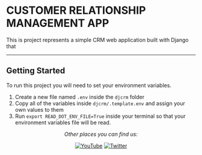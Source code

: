 # CUSTOMER RELATIONSHIP MANAGEMENT APP

This is project represents a simple CRM web application built with Django that

---

## Getting Started

To run this project you will need to set your environment variables.

1. Create a new file named `.env` inside the `djcrm` folder
2. Copy all of the variables inside `djcrm/.template.env` and assign your own values to them
3. Run `export READ_DOT_ENV_FILE=True` inside your terminal so that your environment variables file will be read.

<div align="center">

<i>Other places you can find us:</i><br>

<a href="https://www.youtube.com/channel/UCRM1gWNTDx0SHIqUJygD-kQ" target="_blank"><img src="https://img.shields.io/badge/YouTube-%23E4405F.svg?&style=flat-square&logo=youtube&logoColor=white" alt="YouTube"></a>
<a href="https://www.twitter.com/justdjangocode" target="_blank"><img src="https://img.shields.io/badge/Twitter-%231877F2.svg?&style=flat-square&logo=twitter&logoColor=white" alt="Twitter"></a>

</div>

